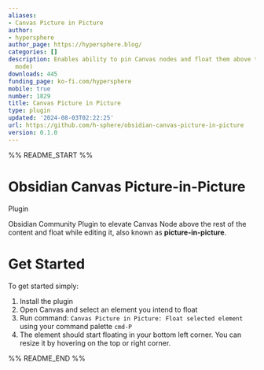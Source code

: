 ```yaml
---
aliases:
- Canvas Picture in Picture
author:
- hypersphere
author_page: https://hypersphere.blog/
categories: []
description: Enables ability to pin Canvas nodes and float them above the board (Picture-in-Picture
  mode)
downloads: 445
funding_page: ko-fi.com/hypersphere
mobile: true
number: 1829
title: Canvas Picture in Picture
type: plugin
updated: '2024-08-03T02:22:25'
url: https://github.com/h-sphere/obsidian-canvas-picture-in-picture
version: 0.1.0
---
```


%% README_START %%

# Obsidian Canvas Picture-in-Picture 
 Plugin

Obsidian Community Plugin to elevate Canvas Node above the rest of the content and float while editing it, also known as **picture-in-picture**.

# Get Started
To get started simply:
1. Install the plugin
2. Open Canvas and select an element you intend to float
3. Run command: `Canvas Picture in Picture: Float selected element` using your command palette `cmd-P`
4. The element should start floating in your bottom left corner. You can resize it by hovering on the top or right corner.


%% README_END %%